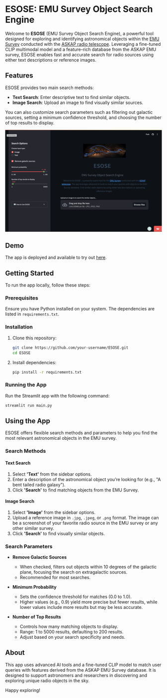 # ESOSE: EMU Survey Object Search Engine

Welcome to **ESOSE** (EMU Survey Object Search Engine), a powerful tool designed for exploring and identifying astronomical objects within the [EMU Survey](https://emu-survey.org/) conducted with the [ASKAP radio telescope](https://www.csiro.au/en/about/facilities-collections/ATNF/ASKAP-radio-telescope). Leveraging a fine-tuned CLIP multimodal model and a feature-rich database from the ASKAP EMU survey, ESOSE enables fast and accurate search for radio sources using either text descriptions or reference images.

## Features

ESOSE provides two main search methods:
- **Text Search**: Enter descriptive text to find similar objects.
- **Image Search**: Upload an image to find visually similar sources.

You can also customize search parameters such as filtering out galactic sources, setting a minimum confidence threshold, and choosing the number of top results to display.

![Example Image](askap-esose.png)

## Demo

The app is deployed and available to try out [here](https://askap-esose.streamlit.app/).

## Getting Started

To run the app locally, follow these steps:

### Prerequisites

Ensure you have Python installed on your system. The dependencies are listed in `requirements.txt`.

### Installation

1. Clone this repository:

   ```bash
   git clone https://github.com/your-username/ESOSE.git
   cd ESOSE
   ```

2. Install dependencies:

   ```bash
   pip install -r requirements.txt
   ```

### Running the App

Run the Streamlit app with the following command:

```bash
streamlit run main.py
```

## Using the App

ESOSE offers flexible search methods and parameters to help you find the most relevant astronomical objects in the EMU survey.

### Search Methods

#### Text Search
1. Select **'Text'** from the sidebar options.
2. Enter a description of the astronomical object you’re looking for (e.g., "A bent tailed radio galaxy").
3. Click **'Search'** to find matching objects from the EMU Survey.

#### Image Search
1. Select **'Image'** from the sidebar options.
2. Upload a reference image in `.jpg`, `.jpeg`, or `.png` format. The image can be a screenshot of your favorite radio source in the EMU survey or any other similar survey.
3. Click **'Search'** to find visually similar objects.

### Search Parameters

- **Remove Galactic Sources**  
  - When checked, filters out objects within 10 degrees of the galactic plane, focusing the search on extragalactic sources.  
  - Recommended for most searches.

- **Minimum Probability**  
  - Sets the confidence threshold for matches (0.0 to 1.0).
  - Higher values (e.g., 0.9) yield more precise but fewer results, while lower values include more results but may be less accurate.

- **Number of Top Results**  
  - Controls how many matching objects to display.
  - Range: 1 to 5000 results, defaulting to 200 results.
  - Adjust based on your search specificity and needs.

## About

This app uses advanced AI tools and a fine-tuned CLIP model to match user queries with features derived from the ASKAP EMU Survey database. It is designed to support astronomers and researchers in discovering and exploring unique radio objects in the sky.

Happy exploring!
